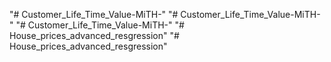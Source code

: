 "# Customer_Life_Time_Value-MiTH-" 
"# Customer_Life_Time_Value-MiTH-" 
"# Customer_Life_Time_Value-MiTH-" 
"# House_prices_advanced_resgression" 
"# House_prices_advanced_resgression" 
